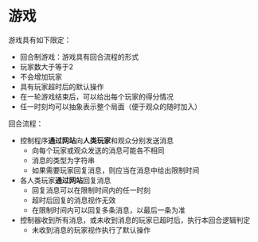 # 游戏

游戏具有如下限定：

- 回合制游戏：游戏具有回合流程的形式
- 玩家数大于等于2
- 不会增加玩家
- 具有玩家超时后的默认操作
- 在一轮游戏结束后，可以给出每个玩家的得分情况
- 任一时刻均可以抽象表示整个局面（便于观众的随时加入）

回合流程：

- 控制程序**通过网站**向**人类玩家**和观众分别发送消息
    - 向每个玩家或观众发送的消息可能各不相同
    - 消息的类型为字符串
    - 如果需要玩家回复消息，则应当在消息中给出限制时间
- 各人类玩家**通过网站**回复消息
    - 回复消息可以在限制时间内的任一时刻
    - 超时后回复的消息视作无效
    - 在限制时间内可以回复多条消息，以最后一条为准
- 控制器收到所有消息，或未收到消息的玩家已超时后，执行本回合逻辑判定
    - 未收到消息的玩家视作执行了默认操作